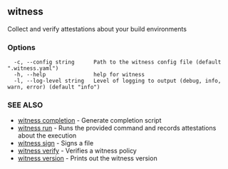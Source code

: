 ## witness

Collect and verify attestations about your build environments

### Options

```
  -c, --config string      Path to the witness config file (default ".witness.yaml")
  -h, --help               help for witness
  -l, --log-level string   Level of logging to output (debug, info, warn, error) (default "info")
```

### SEE ALSO

* [witness completion](witness_completion.md)	 - Generate completion script
* [witness run](witness_run.md)	 - Runs the provided command and records attestations about the execution
* [witness sign](witness_sign.md)	 - Signs a file
* [witness verify](witness_verify.md)	 - Verifies a witness policy
* [witness version](witness_version.md)	 - Prints out the witness version

